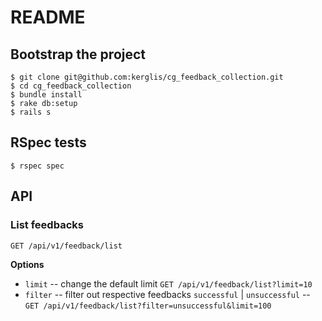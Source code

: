 # README

## Bootstrap the project

    $ git clone git@github.com:kerglis/cg_feedback_collection.git
    $ cd cg_feedback_collection
    $ bundle install
    $ rake db:setup
    $ rails s

## RSpec tests

    $ rspec spec

## API

### List feedbacks

    GET /api/v1/feedback/list

**Options**

* `limit` -- change the default limit `GET /api/v1/feedback/list?limit=10`
* `filter` --  filter out respective feedbacks `successful` | `unsuccessful` -- `GET /api/v1/feedback/list?filter=unsuccessful&limit=100`